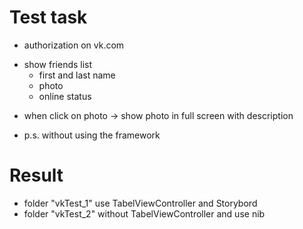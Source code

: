 # Test task
- authorization on vk.com
+ show friends list
  - first and last name
  - photo
  - online status
- when click on photo -> show photo in full screen with description
 
- p.s. without using the framework
# Result
- folder "vkTest_1" use TabelViewController and Storybord
- folder "vkTest_2" without TabelViewController and use nib

